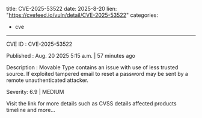  
title: CVE-2025-53522
date: 2025-8-20
lien: "https://cvefeed.io/vuln/detail/CVE-2025-53522"
categories:
  - cve
---

CVE ID : CVE-2025-53522

Published :  Aug. 20
2025
5:15 a.m. | 57 minutes ago

Description : Movable Type contains an issue with use of less trusted source. If exploited
tampered email to reset a password may be sent by a remote unauthenticated attacker.

Severity: 6.9 | MEDIUM

Visit the link for more details
such as CVSS details
affected products
timeline
and more...
